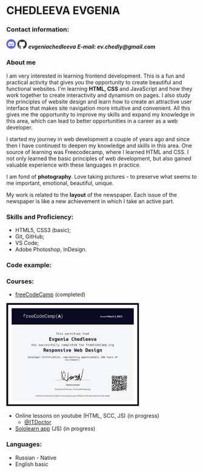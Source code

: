 # CHEDLEEVA EVGENIA

### Contact information:
<img src="img/Discord.png" width="25px"> <a href="https://github.com/evgeniachedleeva"><img src="img/github-logos.png" width="25px"></a> ___evgeniachedleeva___
___E-mail: ev.chedly@gmail.com___


### About me

I am very interested in learning frontend development. This is a fun and practical activity that gives you the opportunity to create beautiful and functional websites. I'm learning **HTML, CSS** and JavaScript and how they work together to create interactivity and dynamism on pages. I also study the principles of website design and learn how to create an attractive user interface that makes site navigation more intuitive and convenient. All this gives me the opportunity to improve my skills and expand my knowledge in this area, which can lead to better opportunities in a career as a web developer.

I started my journey in web development a couple of years ago and since then I have continued to deepen my knowledge and skills in this area. One source of learning was Freecodecamp, where I learned HTML and CSS. I not only learned the basic principles of web development, but also gained valuable experience with these languages in practice.

I am fond of **photography**.  Love taking pictures - to preserve what seems to me important, emotional, beautiful, unique.

My work is related to the **layout** of the newspaper. Each issue of the newspaper is like a new achievement in which I take an active part.


### Skills and Proficiency:
* HTML5, CSS3 (basic);
* Git, GitHub;
* VS Code;
* Adobe Photoshop, InDesign.

### Code example:




### Courses:
* <a href="https://www.freecodecamp.org/learn">freeCodeCamp</a> (completed)

<img src="img/freeCodeCamp.png" width="350px">

* Online lessons on youtube (HTML, SCC, JS) (in progress)
     * <a href="https://www.youtube.com/@ITDoctor">@ITDoctor</a>
* <a href="https://www.sololearn.com/">Sololearn app</a> (JS) (in progress)

### Languages:
* Russian - Native
* English basic